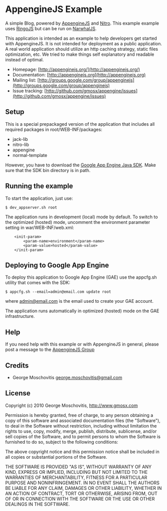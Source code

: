 AppengineJS Example
===================

A simple Blog, powered by [AppengineJS](http:/www.appenginejs.org) and [Nitro](http://www.nitrojs.org). This example example uses [RingoJS](http://www.ringojs.org) but can be run on [NarwhalJS](http://www.narwhaljs.org). 

This application is intended as an example to help developers get started with AppengineJS. It is not intended for deployment as a public application. A real world application should utilize an http caching strategy, static files optimization, etc. We tried to make things self explanatory and readable instead of optimal.

* Homepage: [http://appenginejs.org/](http://appenginejs.org/)
* Documentation: [http://appenginejs.org](http://appenginejs.org)
* Mailing list: [http://groups.google.com/group/appenginejs](http://groups.google.com/group/appenginejs)
* Issue tracking: [http://github.com/gmosx/appengine/issues](http://github.com/gmosx/appengine/issues)


Setup
-----

This is a special prepackaged version of the application that includes all required packages in root/WEB-INF/packages:

* jack-lib
* nitro-lib
* appengine
* normal-template

However, you have to download the [Google App Engine Java SDK](http://code.google.com/appengine/downloads.html). Make sure that the SDK bin directory is in path.


Running the example
-------------------

To start the application, just use:

    $ dev_appserver.sh root 

The application runs in development (local) mode by default. To switch to the optimized (hosted) mode, uncomment the environment parameter setting in war/WEB-INF/web.xml:

        <init-param>
            <param-name>environment</param-name>
            <param-value>hosted</param-value>
        </init-param>


Deploying to Google App Engine
------------------------------

To deploy this application to Google App Engine (GAE) use the appcfg.sh utility that comes with the SDK:

    $ appcfg.sh --email=admin@email.com update root 

where admin@email.com is the email used to create your GAE account.

The application runs automatically in optimized (hosted) mode on the GAE infrastructure.


Help
----

If you need help with this example or with AppengineJS in general, please post a message to the [AppengineJS Group](http://groups.google.com/group/appenginejs)


Credits
-------

* George Moschovitis <george.moschovitis@gmail.com>


License
-------

Copyright (c) 2010 George Moschovitis, http://www.gmosx.com

Permission is hereby granted, free of charge, to any person obtaining a copy
of this software and associated documentation files (the "Software"), to
deal in the Software without restriction, including without limitation the
rights to use, copy, modify, merge, publish, distribute, sublicense, and/or
sell copies of the Software, and to permit persons to whom the Software is
furnished to do so, subject to the following conditions:

The above copyright notice and this permission notice shall be included in
all copies or substantial portions of the Software.

THE SOFTWARE IS PROVIDED "AS IS", WITHOUT WARRANTY OF ANY KIND, EXPRESS OR
IMPLIED, INCLUDING BUT NOT LIMITED TO THE WARRANTIES OF MERCHANTABILITY,
FITNESS FOR A PARTICULAR PURPOSE AND NONINFRINGEMENT. IN NO EVENT SHALL
THE AUTHORS BE LIABLE FOR ANY CLAIM, DAMAGES OR OTHER LIABILITY, WHETHER 
IN AN ACTION OF CONTRACT, TORT OR OTHERWISE, ARISING FROM, OUT OF OR IN
CONNECTION WITH THE SOFTWARE OR THE USE OR OTHER DEALINGS IN THE SOFTWARE.
